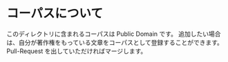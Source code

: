 # コーパスについて

このディレクトリに含まれるコーパスは Public Domain です。
追加したい場合は、自分が著作権をもっている文章をコーパスとして登録することができます。
Pull-Request を出していただければマージします。
